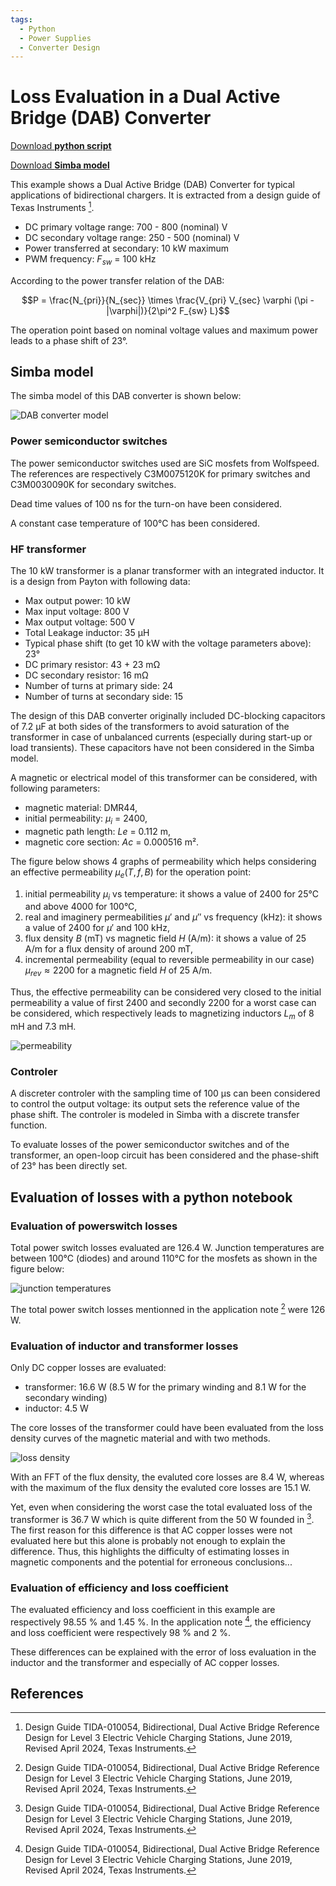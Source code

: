 ```yaml
---
tags:
  - Python
  - Power Supplies
  - Converter Design
---
```


# Loss Evaluation in a Dual Active Bridge (DAB) Converter

[Download **python script**](dual_active_bridge_ti.ipynb)

[Download **Simba model**](dual_active_bridge_ti.jsimba)


This example shows a Dual Active Bridge (DAB) Converter for typical applications of bidirectional chargers. It is extracted from a design guide of Texas Instruments [^1].

* DC primary voltage range: 700 - 800 (nominal) V
* DC secondary voltage range: 250 - 500 (nominal) V
* Power transferred at secondary: 10 kW maximum
* PWM frequency: $F_{sw}$ = 100 kHz

According to the power transfer relation of the DAB:

$$P = \frac{N_{pri}}{N_{sec}} \times \frac{V_{pri} V_{sec} \varphi (\pi - |\varphi|)}{2\pi^2 F_{sw} L}$$

The operation point based on nominal voltage values and maximum power leads to a phase shift of 23°.

## Simba model

The simba model of this DAB converter is shown below:

![DAB converter model](fig/dab_electromagnetothermal_model.png)


### Power semiconductor switches

The power semiconductor switches used are SiC mosfets from Wolfspeed. The references are respectively C3M0075120K for primary switches and C3M0030090K for secondary switches.

Dead time values of 100 ns for the turn-on have been considered.

A constant case temperature of 100°C has been considered.

### HF transformer

The 10 kW transformer is a planar transformer with an integrated inductor. It is a design from Payton with following data:

* Max output power: 10 kW
* Max input voltage: 800 V
* Max output voltage: 500 V
* Total Leakage inductor: 35 µH
* Typical phase shift (to get 10 kW with the voltage parameters above): 23°
* DC primary resistor: 43 + 23 mΩ
* DC secondary resistor: 16 mΩ
* Number of turns at primary side: 24
* Number of turns at secondary side: 15 

The design of this DAB converter originally included DC-blocking capacitors of 7.2 µF at both sides of the transformers to avoid saturation of the transformer in case of unbalanced currents (especially during start-up or load transients). These capacitors have not been considered in the Simba model.
 
A magnetic or electrical model of this transformer can be considered, with following parameters:

* magnetic material: DMR44,
* initial permeability: $\mu_i$ = 2400,
* magnetic path length: $Le$ = 0.112 m,
* magnetic core section: $Ac$ = 0.000516 m².

The figure below shows 4 graphs of permeability which helps considering an effective permeability $µ_e(T,f,B)$ for the operation point:

1. initial permeability $µ_i$ vs temperature: it shows a value of 2400 for 25°C and above 4000 for 100°C,
2. real and imaginery permeabilities $µ'$ and $µ''$ vs frequency (kHz): it shows a value of 2400 for $µ'$ and 100 kHz,
3. flux density $B$ (mT) vs magnetic field $H$ (A/m): it shows a value of 25 A/m for a flux density of around 200 mT,
4. incremental permeability (equal to reversible permeability in our case) $µ_{rev} \approx 2200$ for a magnetic field $H$ of 25 A/m.

Thus, the effective permeability can be considered very closed to the initial permeability a value of first 2400 and secondly 2200 for a worst case can be considered, which respectively leads to magnetizing inductors $L_m$ of  8 mH and 7.3 mH.

![permeability](fig/permeability.png)


### Controler

A discreter controler with the sampling time of 100 µs can been considered to control the output voltage: its output sets the reference value of the phase shift. The controler is modeled in Simba with a discrete transfer function.

To evaluate losses of the power semiconductor switches and of the transformer, an open-loop circuit has been considered and the phase-shift of 23° has been directly set.


## Evaluation of losses with a python notebook

### Evaluation of powerswitch losses

Total power switch losses evaluated are 126.4 W. Junction temperatures are between 100°C (diodes) and around 110°C for the mosfets as shown in the figure below:

![junction temperatures](fig/junction_temperatures.png)

The total power switch losses mentionned in the application note [^1] were 126 W.


### Evaluation of inductor and transformer losses

Only DC copper losses are evaluated:

* transformer: 16.6 W (8.5 W for the primary winding and 8.1 W for the secondary winding)
* inductor: 4.5 W

The core losses of the transformer could have been evaluated from the loss density curves of the magnetic material and with two methods.

![loss density](fig/loss_density.png)

With an FFT of the flux density, the evaluted core losses are 8.4 W, whereas with the maximum of the flux density the evaluted core losses are 15.1 W.

Yet, even when considering the worst case the total evaluated loss of the transformer is 36.7 W which is quite different from the 50 W founded in [^1]. The first reason for this difference is that AC copper losses were not evaluated here but this alone is probably not enough to explain the difference. Thus, this highlights the difficulty of estimating losses in magnetic components and the potential for erroneous conclusions...


### Evaluation of efficiency and loss coefficient

The evaluated efficiency and loss coefficient in this example are respectively 98.55 % and 1.45 %. In the application note [^1], the efficiency and loss coefficient were respectively 98 % and 2 %.

These differences can be explained with the error of loss evaluation in the inductor and the transformer and especially of AC copper losses.


## References

[^1]: Design Guide TIDA-010054, Bidirectional, Dual Active Bridge Reference Design for Level 3 Electric Vehicle Charging Stations, June 2019, Revised April 2024, Texas Instruments.

